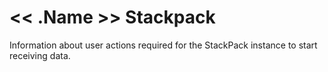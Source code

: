 # << .Name >> Stackpack
Information about user actions required for the StackPack instance to start receiving data.
